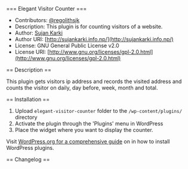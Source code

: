 === Elegant Visitor Counter ===
* Contributors: [@regolithsjk](https://profiles.wordpress.org/regolithsjk)
* Description: This plugin is for counting visitors of a website.
* Author: [Sujan Karki](http://sujankarki.info.np)
* Author URI: [http://sujankarki.info.np/](http://sujankarki.info.np/)
* License: GNU General Public License v2.0
* License URI: [http://www.gnu.org/licenses/gpl-2.0.html](http://www.gnu.org/licenses/gpl-2.0.html)

== Description ==

This plugin gets visitors ip address and records the visited address and counts the visitor on daily, day before, week, month and total.

== Installation ==

1. Upload `elegant-visitor-counter` folder to the `/wp-content/plugins/` directory
2. Activate the plugin through the 'Plugins' menu in WordPress
3. Place the widget where you want to display the counter.

Visit [WordPress.org for a comprehensive guide](http://codex.wordpress.org/Managing_Plugins#Manual_Plugin_Installation) on in how to install WordPress plugins.

== Changelog ==
